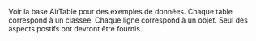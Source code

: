 Voir la base AirTable pour des exemples de données. Chaque table
correspond à un classee. Chaque ligne correspond à un objet.
Seul des aspects postifs ont devront être fournis.